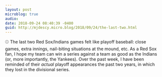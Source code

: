 ```yaml
---
layout: post
microblog: true
audio: 
date: 2018-09-24 08:40:39 -0400
guid: http://mjdescy.micro.blog/2018/09/24/the-last-two.html
---
```

⚾️ The last two Red Sox/Indians games felt like playoff baseball: close games, extra innings, nail-biting situations at the mound, etc. As a Red Sox fan, I hope my team can win a series against a team as good as the Indians (or, more importantly, the Yankees). Over the past week, I have been reminded of their _actual_ playoff appearances the past two years, in which they lost in the divisional series.
